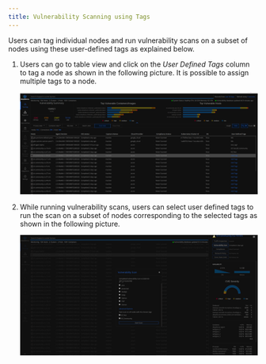```yaml
---
title: Vulnerability Scanning using Tags
---
```


Users can tag individual nodes and run vulnerability scans on a subset of nodes using these user-defined tags as explained below.

1. Users can go to table view and click on the *User Defined Tags* column to tag a node as shown in the following picture. It is possible to assign multiple tags to a node. 

    ![DF_UserDefinedTags1](../img/DF_UserDefinedTags1.png)

2. While running vulnerability scans,  users can select user defined tags to run the scan on a subset of nodes corresponding to the selected tags as shown in the following picture.

    ![DF_UserDefinedTags2](../img/DF_UserDefinedTags2.png)
